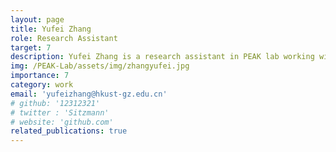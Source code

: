 ```yaml
---
layout: page
title: Yufei Zhang
role: Research Assistant
target: 7
description: Yufei Zhang is a research assistant in PEAK lab working with Prof. Chen Changhao. He received his undergraduate degree from the School of Information Science and Engineering of Fudan University and his postgraduate degree from Nanyang Technological University. His current research interests include multimodal continuous learning and embodied intelligence.
img: /PEAK-Lab/assets/img/zhangyufei.jpg
importance: 7
category: work
email: 'yufeizhang@hkust-gz.edu.cn'
# github: '12312321'
# twitter : 'Sitzmann'
# website: 'github.com'
related_publications: true
---
```


